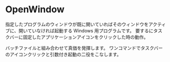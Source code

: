 OpenWindow
==========

指定したプログラムのウィンドウが既に開いていればそのウィンドウをアクティブに、開いていなければ起動する Windows 用プログラムです。
要するにタスクバーに固定したアプリケーションアイコンをクリックした時の動作。

バッチファイルと組み合わせて真価を発揮します。
ワンコマンドでタスクバーのアイコンクリックと引数付き起動の二役をこなします。

